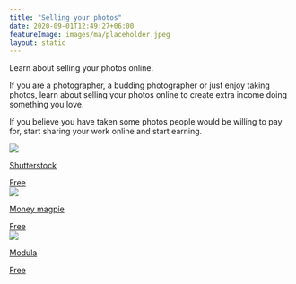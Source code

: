 ```yaml
---
title: "Selling your photos"
date: 2020-09-01T12:49:27+06:00
featureImage: images/ma/placeholder.jpeg
layout: static
---
```


Learn about selling your photos online.

If you are a photographer, a budding photographer or just enjoy taking photos, learn about selling your photos online to create extra income doing something you love.

If you believe you have taken some photos people would be willing to pay for, start sharing your work online and start earning.

<a class="ma-link" href="https://submit.shutterstock.com/"><div class="ma-card ma-card-Wealth"><div class="ma-icon"><img src ="/images/icon-check.png"/></div><div class="ma-name"><p>Shutterstock</p></div><div class="ma-paid-text"><span>Free</span></div></div></a><a class="ma-link" href="https://www.moneymagpie.com/make-money/sell-your-photos"><div class="ma-card ma-card-Wealth"><div class="ma-icon"><img src ="/images/icon-check.png"/></div><div class="ma-name"><p>Money magpie</p></div><div class="ma-paid-text"><span>Free</span></div></div></a><a class="ma-link" href="https://wp-modula.com/best-places-to-sell-photos-online-and-make-money/"><div class="ma-card ma-card-Wealth"><div class="ma-icon"><img src ="/images/icon-check.png"/></div><div class="ma-name"><p>Modula</p></div><div class="ma-paid-text"><span>Free</span></div></div></a>  

<br/><br/>






